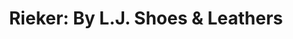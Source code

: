 ---
title: "Rieker: By L.J. Shoes & Leathers"
url: /paris/rieker-by-l-j-shoes-and-leathers/
shop: shoes
---